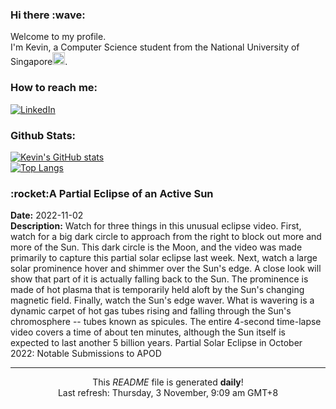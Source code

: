 <h3>Hi there :wave:</h3>

Welcome to my profile.   
I'm Kevin, a Computer Science student from the National University of Singapore<img src="https://img.icons8.com/color/96/000000/singapore-circular.png" width="20px"/>.</p>

<h3>How to reach me: </h3>
<a href="https://www.linkedin.com/in/kevin-foong/"><img alt="LinkedIn" src="https://img.shields.io/badge/linkedin-%230077B5.svg?&style=for-the-badge&logo=linkedin&logoColor=white" /></a> 

<h3>Github Stats: </h3> 

[![Kevin's GitHub stats](https://github-readme-stats.vercel.app/api?username=kevin9foong&theme=tokyonight)](https://github.com/anuraghazra/github-readme-stats) <br/>
[![Top Langs](https://github-readme-stats.vercel.app/api/top-langs/?username=kevin9foong&layout=compact&theme=tokyonight)](https://github.com/anuraghazra/github-readme-stats)

<h3>:rocket:A Partial Eclipse of an Active Sun</h3> 
<b>Date:</b> 2022-11-02<br/>
<b>Description:</b> Watch for three things in this unusual eclipse video.  First, watch for a big dark circle to approach from the right to block out more and more of the Sun. This dark circle is the Moon, and the video was made primarily to capture this partial solar eclipse last week. Next, watch a large solar prominence hover and shimmer over the Sun&#39;s edge. A close look will show that part of it is actually falling back to the Sun. The prominence is made of hot plasma that is temporarily held aloft by the Sun&#39;s changing magnetic field. Finally, watch the Sun&#39;s edge waver. What is wavering is a dynamic carpet of hot gas tubes rising and falling through the Sun&#39;s chromosphere -- tubes known as spicules. The entire 4-second time-lapse video covers a time of about ten minutes, although the Sun itself is expected to last another 5 billion years.   Partial Solar Eclipse in October 2022: Notable Submissions to APOD<br/>

------------
<p align="center">This <i>README</i> file is generated <b>daily</b>!</br>
Last refresh: Thursday, 3 November, 9:09 am GMT+8<br />